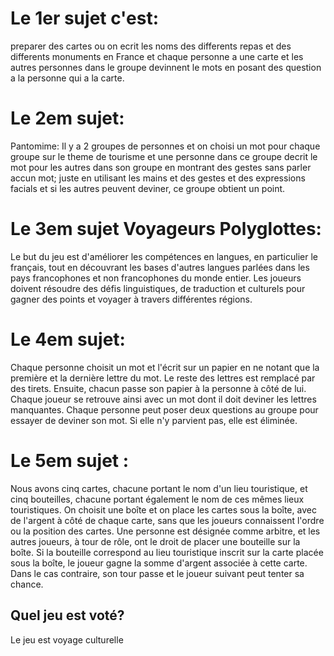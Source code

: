 # Le 1er sujet  c'est:
preparer des cartes ou on ecrit les noms des differents repas et des differents monuments en France et chaque personne a une 
carte et les autres personnes dans le groupe devinnent le mots en posant des question a la personne qui a la carte.

# Le 2em sujet:

Pantomime:
Il y a 2 groupes de personnes et on choisi un mot pour chaque groupe sur le theme de tourisme et une personne dans ce groupe
 decrit le mot pour les autres dans son groupe en montrant des gestes sans 
parler accun mot; juste en utilisant les mains et des gestes et des expressions facials et si les autres peuvent deviner, ce groupe obtient un point.

# Le 3em sujet Voyageurs Polyglottes: 
Le but du jeu est d'améliorer les compétences en langues, en particulier le français, tout en découvrant les bases d'autres langues parlées dans les pays francophones
et non francophones du monde entier. Les joueurs doivent résoudre des défis linguistiques, de traduction et culturels pour gagner des points et voyager
 à travers différentes régions.


# Le 4em sujet:

Chaque personne choisit un mot et l'écrit sur un papier en ne notant que la première et la dernière lettre du mot. Le reste des lettres est remplacé
 par des tirets. Ensuite, chacun passe son papier à la personne à côté de lui. Chaque joueur se retrouve ainsi avec un mot dont il doit deviner les lettres manquantes. 
Chaque personne peut poser deux questions au groupe pour essayer de deviner son mot. Si elle n'y parvient pas, elle est éliminée.

# Le 5em sujet :

Nous avons cinq cartes, chacune portant le nom d'un lieu touristique, et cinq bouteilles, chacune portant également le nom de ces mêmes lieux touristiques. On choisit 
une boîte et on place les cartes sous la boîte, avec de l'argent à côté de chaque carte, sans que les joueurs connaissent l'ordre ou la position des cartes. Une personne 
est désignée comme arbitre, et les autres joueurs, à tour de rôle, ont le droit de placer une bouteille sur la boîte. Si la bouteille correspond au lieu touristique 
inscrit sur la carte placée sous la boîte, le joueur gagne la somme d'argent associée à cette carte. Dans le cas contraire, son tour passe 
et le joueur suivant peut tenter sa chance.

## Quel jeu est voté?
Le jeu est voyage culturelle




 
 




















































































































































































